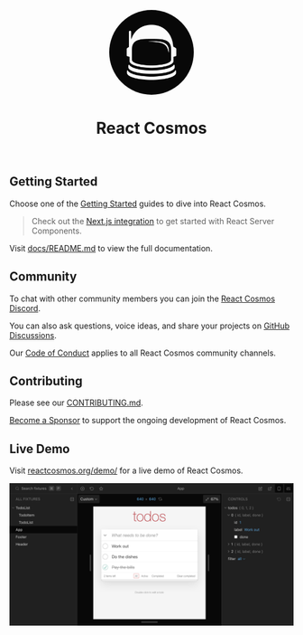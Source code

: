 <p align="center">
  <a href="https://reactcosmos.org"><img alt="Cosmos" width="150" height="150" src="cosmos.png" style="border-radius:50%"></a>
  <h1 align="center">React Cosmos</h1>
</p>

<p align="center">
  <a aria-label="npm version" href="https://www.npmjs.com/package/react-cosmos"><img src="https://img.shields.io/npm/v/react-cosmos/next.svg?style=flat&colorA=000000&colorB=000000" alt="" /></a>
  <a aria-label="CI Status" href="https://github.com/react-cosmos/react-cosmos/actions/workflows/test.yml"><img src="https://img.shields.io/github/actions/workflow/status/react-cosmos/react-cosmos/test.yml?branch=main&style=flat&colorA=000000&colorB=000000" alt="" /></a>
  <a aria-label="Codecov" href="https://app.codecov.io/gh/react-cosmos/react-cosmos"><img src="https://img.shields.io/codecov/c/github/react-cosmos/react-cosmos?colorA=000000&colorB=000000" alt="" /></a>
  <a aria-label="Twitter" href="https://twitter.com/ReactCosmos"><img src="https://img.shields.io/badge/twitter-follow-%2300acee?colorA=000000&colorB=000000" alt="" /></a>
  <a aria-label="Discord" href="https://discord.gg/3X95VgfnW5"><img src="https://img.shields.io/discord/620737684859781150?label=discord&logo=discord&logoColor=ffffff&colorA=000000&colorB=000000" alt="" /></a>
  <a aria-label="PRs Welcome" href="https://github.com/react-cosmos/react-cosmos/blob/main/CONTRIBUTING.md#how-to-contribute"><img src="https://img.shields.io/badge/PRs-welcome-brightgreen.svg?colorA=000000&colorB=000000" alt="" /></a>
</p>

## Getting Started

Choose one of the [Getting Started](/docs/README.md#getting-started) guides to dive into React Cosmos.

> Check out the [Next.js integration](/docs/getting-started/next.md) to get started with React Server Components.

Visit [docs/README.md](/docs/README.md) to view the full documentation.

## Community

To chat with other community members you can join the [React Cosmos Discord](https://discord.gg/3X95VgfnW5).

You can also ask questions, voice ideas, and share your projects on [GitHub Discussions](https://github.com/react-cosmos/react-cosmos/discussions).

Our [Code of Conduct](/CODE_OF_CONDUCT.md) applies to all React Cosmos community channels.

## Contributing

Please see our [CONTRIBUTING.md](/CONTRIBUTING.md).

[Become a Sponsor](https://github.com/users/skidding/sponsorship) to support the ongoing development of React Cosmos.

## Live Demo

Visit [reactcosmos.org/demo/](https://reactcosmos.org/demo/) for a live demo of React Cosmos.

[![React Cosmos](/website/static/screenshot.png)](https://reactcosmos.org/demo/)
